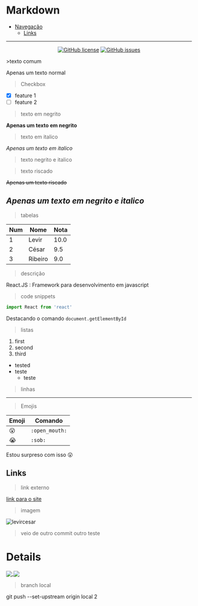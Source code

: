 # Markdown 


- [Navegação](#markdown)
    - [Links](#links)
---
<p align="center">
  <a href="https://github.com/levircesar/gitcursoemvideo/blob/main/LICENSE"><img alt="GitHub license" src="https://img.shields.io/github/license/levircesar/gitcursoemvideo"></a>
  <a href="https://github.com/levircesar/gitcursoemvideo/issues"><img alt="GitHub issues" src="https://img.shields.io/github/issues/levircesar/gitcursoemvideo"></a>
</p>
>texto comum

Apenas um texto normal

>Checkbox

- [x] feature 1
- [ ] feature 2

>texto em negrito

**Apenas um texto em negrito**

>texto em italico

_Apenas um texto em italico_

>texto negrito e italico

>texto riscado

~~Apenas um texto riscado~~

_*Apenas um texto em negrito e italico*_
---
> tabelas

Num | Nome | Nota
---|---|---
1 | Levir | 10.0
2 | César | 9.5
3 | Ribeiro | 9.0

>descrição

React.JS
: Framework para desenvolvimento em javascript

>code snippets
```js
import React from 'react'
```

Destacando o comando `document.getElementById` 

>listas
1. first
2. second
3. third 

* tested
* teste
  * teste  

>linhas

----------

>Emojis

Emoji | Comando
--- | ---
:open_mouth: | `:open_mouth:`
:sob: | `:sob:`

Estou surpreso com isso :open_mouth:
## Links
>link externo 

[link para o site](https://oqueeumando.online)

>imagem

![levircesar](https://avatars.githubusercontent.com/u/42752810?v=4)

>veio de outro commit
outro
teste

# Details

<p align="justify">
  <a href="https://github.com/anuraghazra/github-readme-stats">
  <img align="center" src="https://github-readme-stats.vercel.app/api?username=levircesar&show_icons=true&count_private=true&theme=dracula&hide=issues" />
  </a>
    <a href="https://github.com/anuraghazra/github-readme-stats">
    <img align="center" src="https://github-readme-stats.vercel.app/api/top-langs/?username=levircesar&layout=compact&theme=dracula" />
  </a>
</p>

>branch local

git push --set-upstream origin local 2